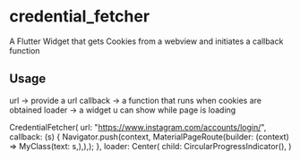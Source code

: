 # credential_fetcher

A Flutter Widget that gets Cookies from a webview and initiates a callback function

## Usage
url -> provide a url
callback -> a function that runs when cookies are obtained
loader -> a widget u can show while page is loading

CredentialFetcher(
        url: "https://www.instagram.com/accounts/login/",
        callback: (s) {
          Navigator.push(context, MaterialPageRoute(builder: (context) => MyClass(text: s,),),);
        },
        loader: Center(
          child: CircularProgressIndicator(),
        )
